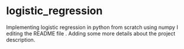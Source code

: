 # logistic_regression
Implementing logistic regression in python from scratch using numpy
I editing the README file . Adding some more details about the project description.

